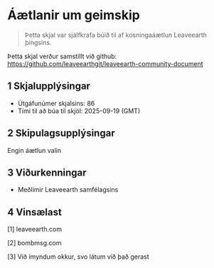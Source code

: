 # Áætlanir um geimskip

>Þetta skjal var sjálfkrafa búið til af kosningaáætlun Leaveearth þingsins.

Þetta skjal verður samstillt við github: https://github.com/leaveearthgit/leaveearth-community-document

## 1 Skjalupplýsingar

- Útgáfunúmer skjalsins: 86
- Tími til að búa til skjöl: 2025-09-19 (GMT)

## 2 Skipulagsupplýsingar

Engin áætlun valin

## 3 Viðurkenningar
* Meðlimir Leaveearth samfélagsins

## 4 Vinsælast
[1] leaveearth.com

[2] bombmsg.com

[3] Við ímyndum okkur, svo látum við það gerast
